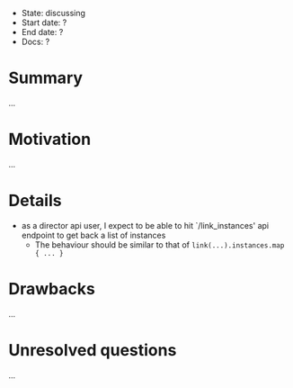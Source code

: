 - State: discussing
- Start date: ?
- End date: ?
- Docs: ?

# Summary

...

# Motivation

...

# Details

- as a director api user, I expect to be able to hit `/link_instances' api endpoint to get back a list of instances
  - The behaviour should be similar to that of `link(...).instances.map { ... }`

# Drawbacks

...

# Unresolved questions

...
